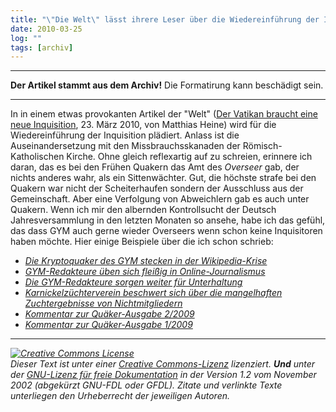 ```yaml
---
title: "\"Die Welt\" lässt ihrere Leser über die Wiedereinführung der Inquisition abstimmen."
date: 2010-03-25
log: ""
tags: [archiv]
---
```

<hr><b>Der Artikel stammt aus dem Archiv!</b> Die Formatirung kann beschädigt sein.<hr>
<p>In in einem etwas provokanten Artikel der &quot;Welt&quot; (<a href="http://www.welt.de/kultur/article6894914/Der-Vatikan-braucht-eine-neue-Inquisition.html#reqRSS">Der Vatikan braucht eine neue Inquisition</a>, 23. M&auml;rz 2010, von Matthias Heine) wird f&uuml;r die Wiedereinf&uuml;hrung der Inquisition pl&auml;diert. Anlass ist die Auseinandersetzung mit den Missbrauchsskanaden der R&ouml;misch-Katholischen Kirche.   Ohne gleich reflexartig auf zu schreien, erinnere ich daran, das es bei den Fr&uuml;hen Quakern das Amt des <i>Overseer</i> gab, der nichts anderes wahr, als ein Sittenw&auml;chter. Gut, die h&ouml;chste strafe bei den Quakern war nicht der Scheiterhaufen sondern der Ausschluss aus der Gemeinschaft. Aber eine Verfolgung von Abweichlern gab es auch unter Quakern.  Wenn ich mir den albernden Kontrollsucht der Deutsch Jahresversammlung in den letzten Monaten so ansehe, habe ich das gef&uuml;hl, das dass GYM auch gerne wieder Overseers wenn schon keine Inquisitoren haben m&ouml;chte.  Hier einige Beispiele &uuml;ber die ich schon schrieb:</p>
<ul>
    <li><a href="http://www.the-independent-friend.de/?q=node/613"><i>Die Kryptoquaker des GYM stecken in der Wikipedia-Krise</i></a></li>
    <li><a href="http://www.the-independent-friend.de/?q=node/465"><i>GYM-Redakteure &uuml;ben sich flei&szlig;ig in Online-Journalismus</i></a></li>
    <li><a href="http://www.the-independent-friend.de/?q=node/471"><i>Die GYM-Redakteure sorgen weiter f&uuml;r Unterhaltung</i></a></li>
    <li><a href="http://www.the-independent-friend.de/?q=node/468"><i>Karnickelz&uuml;chterverein beschwert sich &uuml;ber die mangelhaften Zuchtergebnisse von Nichtmitgliedern</i></a></li>
    <li><a href="http://www.the-independent-friend.de/?q=node/463"><i>Kommentar zur Qu&auml;ker-Ausgabe 2/2009</i></a></li>
    <li><a href="http://www.the-independent-friend.de/?q=node/436"><i>Kommentar zur Qu&auml;ker-Ausgabe 1/2009</i></a></li>
</ul>
<hr />
<p><i> <a href="http://creativecommons.org/licenses/by-sa/3.0/de/" rel="license"><img src="http://i.creativecommons.org/l/by-sa/3.0/de/88x31.png" style="border-width: 0pt;" alt="Creative Commons License" /></a><br />
Dieser <span rel="dc:type" href="http://purl.org/dc/dcmitype/Text" xmlns:dc="http://purl.org/dc/elements/1.1/">Text</span> ist unter einer <a href="http://creativecommons.org/licenses/by-sa/3.0/de/" rel="license">Creative Commons-Lizenz</a> lizenziert. <b>Und</b> unter der <a href="http://de.wikipedia.org/wiki/GFDL">GNU-Lizenz f&uuml;r freie Dokumentation</a> in der Version 1.2 vom November 2002 (abgek&uuml;rzt GNU-FDL oder GFDL). Zitate und verlinkte Texte unterliegen den Urheberrecht der jeweiligen Autoren.</i></p>
